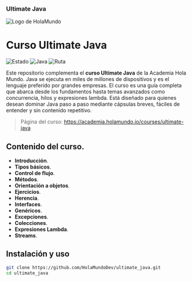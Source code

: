 ### Ultimate Java

![Logo de HolaMundo](https://holamundo.io/wp-content/uploads/2022/12/logo-hola-mundo-horizontal.png)
# Curso Ultimate Java
![Estado](https://badgen.net/badge/estado/En-proceso/yellow)
![Java](https://badgen.net/badge/lenguaje/Java/blue?icon=terminal)
![Ruta](https://badgen.net/badge/ruta/Backend/purple)

Este repositorio complementa el **curso Ultimate Java** de la Academia Hola Mundo. Java se ejecuta en miles de millones de dispositivos y es el lenguaje preferido por grandes empresas. El curso es una guía completa que abarca desde los fundamentos hasta temas avanzados como concurrencia, hilos y expresiones lambda. Está diseñado para quienes desean dominar Java paso a paso mediante cápsulas breves, fáciles de entender y sin contenido repetitivo.

> Página del curso: https://academia.holamundo.io/courses/ultimate-java

## Contenido del curso.
- **Introducción**.
- **Tipos básicos**.
- **Control de flujo**.
- **Métodos**.
- **Orientación a objetos**.
- **Ejercicios**.
- **Herencia**.
- **Interfaces**.
- **Genéricos**.
- **Excepciones**.
- **Colecciones**.
- **Expresiones Lambda**.
- **Streams**.

## Instalación y uso

```bash
git clone https://github.com/HolaMundoDev/ultimate_java.git
cd ultimate_java

